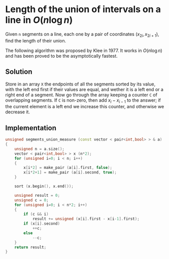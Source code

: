 <!--?title Length of the union of intervals on a line -->

# Length of the union of intervals on a line in $O(n\log n)$

Given `n` segments on a line, each one by a pair of coordinates $(x_{2i}, x_{2i+1})$, find the length of their union.

The following algorithm was proposed by Klee in 1977. It works in $O(n\log n)$ and has been proved to be the asymptotically fastest.

## Solution

Store in an array `X` the endpoints of all the segments sorted by its value, with the left end first if their values are equal, and wether it is a left end or a right end of a segment. Now go through the array keeping a counter `C` of overlapping segments. If `C` is non-zero, then add $x_i-x_{i-1}$ to the answer; if the current element is a left end we increase this counter, and otherwise we decrease it.

## Implementation

```cpp
unsigned segments_union_measure (const vector < pair<int,bool> > & a)
{
    unsigned n = a.size();
    vector < pair<int,bool> > x (n*2);
    for (unsigned i=0; i < n; i++)
    {
        x[i*2] = make_pair (a[i].first, false);
        x[i*2+1] = make_pair (a[i].second, true);
    }

    sort (x.begin(), x.end());

    unsigned result = 0;
    unsigned c = 0;
    for (unsigned i=0; i < n*2; i++)
    {
        if (c && i)
            result += unsigned (x[i].first - x[i-1].first);
        if (x[i].second)
            ++c;
        else
            --c;
    }
    return result;
}
```